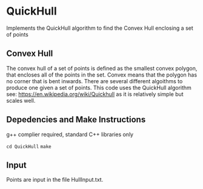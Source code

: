 # QuickHull


Implements the QuickHull algorithm to find the Convex Hull enclosing a set of points

## Convex Hull 

The convex hull of a set of points is defined as the smallest convex polygon, that encloses all of the points in the set. Convex means that the polygon has no corner that is bent inwards. There are several different algoithms to produce one given a set of points. This code uses the QuickHull algorithm see: https://en.wikipedia.org/wiki/Quickhull as it is relatively simple but scales well. 

## Depedencies and Make Instructions

g++ complier required, standard C++ libraries only

`cd QuickHull` 
`make`

## Input 

Points are input in the file HullInput.txt. 
